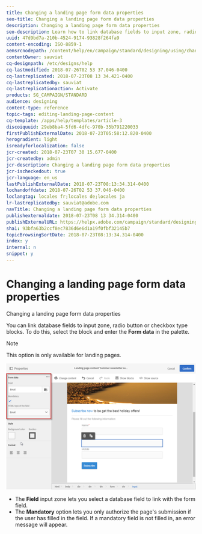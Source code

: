 ```yaml
---
title: Changing a landing page form data properties
seo-title: Changing a landing page form data properties
description: Changing a landing page form data properties
seo-description: Learn how to link database fields to input zone, radio button or checkbox type blocks.
uuid: 47d9bd7a-210b-4524-9174-93828f264fa9
content-encoding: ISO-8859-1
aemsrcnodepath: /content/help/en/campaign/standard/designing/using/changing-a-landing-page-form-data-properties
contentOwner: sauviat
cq-designpath: /etc/designs/help
cq-lastmodified: 2018-07-26T02 53 37.046-0400
cq-lastreplicated: 2018-07-23T08 13 34.421-0400
cq-lastreplicatedby: sauviat
cq-lastreplicationaction: Activate
products: SG_CAMPAIGN/STANDARD
audience: designing
content-type: reference
topic-tags: editing-landing-page-content
cq-template: /apps/help/templates/article-3
discoiquuid: 29eb8ba4-5fd6-4dfc-970b-35b791220033
firstPublishExternalDate: 2018-07-23T05:58:12.820-0400
herogradient: light
isreadyforlocalization: false
jcr-created: 2018-07-23T07 30 15.677-0400
jcr-createdby: admin
jcr-description: Changing a landing page form data properties
jcr-ischeckedout: true
jcr-language: en_us
lastPublishExternalDate: 2018-07-23T08:13:34.314-0400
lochandoffdate: 2018-07-26T02 53 37.046-0400
loclangtag: locales fr;locales de;locales ja
lr-lastreplicatedby: sauviat@adobe.com
navTitle: Changing a landing page form data properties
publishexternaldate: 2018-07-23T08 13 34.314-0400
publishExternalURL: https://helpx.adobe.com/campaign/standard/designing/using/changing-a-landing-page-form-data-properties.html
sha1: 93bfa63b2ccf8ec7836d6e6d1a19f0fbf32145b7
topicBrowsingSortDate: 2018-07-23T08:13:34.314-0400
index: y
internal: n
snippet: y
---
```


# Changing a landing page form data properties

Changing a landing page form data properties

You can link database fields to input zone, radio button or checkbox type blocks. To do this, select the block and enter the **Form data** in the palette.

>[!NOTE]
>
>This option is only available for landing pages.

![](assets/delivery_content_9.png)

* The **Field** input zone lets you select a database field to link with the form field.
* The **Mandatory** option lets you only authorize the page's submission if the user has filled in the field. If a mandatory field is not filled in, an error message will appear.

